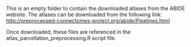 This is an empty folder to contain the downloaded atlases from the ABIDE website. The atlases can be downloaded from the following link: http://preprocessed-connectomes-project.org/abide/Pipelines.html

Once downloaded, these files are referenced in the atlas_parcellation_preprocessing.R script file. 
